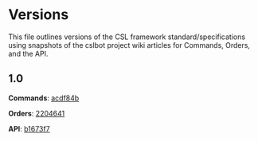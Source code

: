 # Versions

This file outlines versions of the CSL framework standard/specifications using
snapshots of the cslbot project wiki articles for Commands, Orders, and the
API.

## 1.0

**Commands**: [acdf84b](https://github.com/knyte/cslbot/wiki/Commands/acdf84b422880dc8919253aa325c4d1cb08084b1)

**Orders**: [2204641](https://github.com/knyte/cslbot/wiki/Orders/2204641d2e20a077bdf7589b751e7446b604f674)

**API**: [b1673f7](https://github.com/knyte/cslbot/wiki/API/b1673f7fbd931b7c233aada7d119c41e01a5a2a3) 
